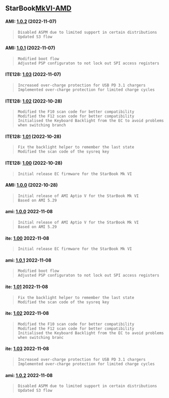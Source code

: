## **StarBook**[MkVI-AMD](https://github.com/StarLabsLtd/firmware/tree/master/StarBook/MkVI-AMD)
#### AMI: [1.0.2](https://github.com/StarLabsLtd/firmware/raw/master/StarBook/MkVI-AMD/AMI/1.0.2/efi-B6-A.zip) (2022-11-07)
>     Disabled ASPM due to limited support in certain distributions
>     Updated S3 flow

#### AMI: [1.0.1](https://github.com/StarLabsLtd/firmware/raw/master/StarBook/MkVI-AMD/AMI/1.0.1/efi-B6-A.zip) (2022-11-07)
>     Modified boot flow
>     Adjusted PSP configuraton to not lock out SPI access registers

#### ITE128: [1.03](https://github.com/StarLabsLtd/firmware/raw/master/StarBook/MkVI-AMD/ITE128/1.03/efi-B6-A.zip) (2022-11-07)
>     Increased over-charge protection for USB PD 3.1 chargers
>     Implemented over-charge protection for limited charge cycles

#### ITE128: [1.02](https://github.com/StarLabsLtd/firmware/raw/master/StarBook/MkVI-AMD/ITE128/1.02/efi-B6-A.zip) (2022-10-28)
>     Modified the F10 scan code for better compatibility
>     Modified the F12 scan code for better compatibility
>     Initialised the Keyboard Backlight from the EC to avoid problems when switching branch

#### ITE128: [1.01](https://github.com/StarLabsLtd/firmware/raw/master/StarBook/MkVI-AMD/ITE128/1.01/efi-B6-A.zip) (2022-10-28)
>     Fix the backlight helper to remember the last state
>     Modified the scan code of the sysreq key

#### ITE128: [1.00](https://github.com/StarLabsLtd/firmware/raw/master/StarBook/MkVI-AMD/ITE128/1.00/efi-B6-A.zip) (2022-10-28)
>     Initial release EC firmware for the StarBook Mk VI

#### AMI: [1.0.0](https://github.com/StarLabsLtd/firmware/raw/master/StarBook/MkVI-AMD/AMI/1.0.0/efi-B6-A.zip) (2022-10-28)
>     Initial release of AMI Aptio V for the StarBook Mk VI
>     Based on AMI 5.29

#### ami: [1.0.0](https://github.com/StarLabsLtd/firmware/raw/master/StarBook/MkVI-AMD/ami/1.0.0/efi-B6-A.zip) 2022-11-08
>     Initial release of AMI Aptio V for the StarBook Mk VI
>     Based on AMI 5.29


#### ite: [1.00](https://github.com/StarLabsLtd/firmware/raw/master/StarBook/MkVI-AMD/ite/1.00/efi-B6-A.zip) 2022-11-08
>     Initial release EC firmware for the StarBook Mk VI


#### ami: [1.0.1](https://github.com/StarLabsLtd/firmware/raw/master/StarBook/MkVI-AMD/ami/1.0.1/efi-B6-A.zip) 2022-11-08
>     Modified boot flow
>     Adjusted PSP configuraton to not lock out SPI access registers


#### ite: [1.01](https://github.com/StarLabsLtd/firmware/raw/master/StarBook/MkVI-AMD/ite/1.01/efi-B6-A.zip) 2022-11-08
>     Fix the backlight helper to remember the last state
>     Modified the scan code of the sysreq key


#### ite: [1.02](https://github.com/StarLabsLtd/firmware/raw/master/StarBook/MkVI-AMD/ite/1.02/efi-B6-A.zip) 2022-11-08
>     Modified the F10 scan code for better compatibility
>     Modified the F12 scan code for better compatibility
>     Initialised the Keyboard Backlight from the EC to avoid problems when switching branc


#### ite: [1.03](https://github.com/StarLabsLtd/firmware/raw/master/StarBook/MkVI-AMD/ite/1.03/efi-B6-A.zip) 2022-11-08
>     Increased over-charge protection for USB PD 3.1 chargers
>     Implemented over-charge protection for limited charge cycles


#### ami: [1.0.2](https://github.com/StarLabsLtd/firmware/raw/master/StarBook/MkVI-AMD/ami/1.0.2/efi-B6-A.zip) 2022-11-08
>     Disabled ASPM due to limited support in certain distributions
>     Updated S3 flow


